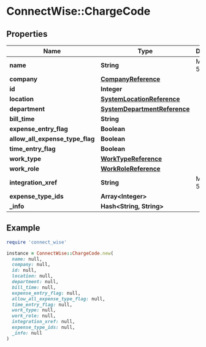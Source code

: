 # ConnectWise::ChargeCode

## Properties

| Name | Type | Description | Notes |
| ---- | ---- | ----------- | ----- |
| **name** | **String** |  Max length: 50; |  |
| **company** | [**CompanyReference**](CompanyReference.md) |  |  |
| **id** | **Integer** |  | [optional] |
| **location** | [**SystemLocationReference**](SystemLocationReference.md) |  | [optional] |
| **department** | [**SystemDepartmentReference**](SystemDepartmentReference.md) |  | [optional] |
| **bill_time** | **String** |  | [optional] |
| **expense_entry_flag** | **Boolean** |  | [optional] |
| **allow_all_expense_type_flag** | **Boolean** |  | [optional] |
| **time_entry_flag** | **Boolean** |  | [optional] |
| **work_type** | [**WorkTypeReference**](WorkTypeReference.md) |  | [optional] |
| **work_role** | [**WorkRoleReference**](WorkRoleReference.md) |  | [optional] |
| **integration_xref** | **String** |  Max length: 50; | [optional] |
| **expense_type_ids** | **Array&lt;Integer&gt;** |  | [optional] |
| **_info** | **Hash&lt;String, String&gt;** |  | [optional] |

## Example

```ruby
require 'connect_wise'

instance = ConnectWise::ChargeCode.new(
  name: null,
  company: null,
  id: null,
  location: null,
  department: null,
  bill_time: null,
  expense_entry_flag: null,
  allow_all_expense_type_flag: null,
  time_entry_flag: null,
  work_type: null,
  work_role: null,
  integration_xref: null,
  expense_type_ids: null,
  _info: null
)
```

